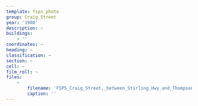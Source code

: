 ```yaml
---
template: fsps_photo
group: Craig_Street
year: '1980'
description: ~
buildings:
    - ''
coordinates: ~
heading: ~
classification: ~
section: ~
cell: ~
film_roll: ~
files:
    -
        filename: 'FSPS_Craig_Street,_between_Stirling_Hwy_and_Thompson_Rd,_1-3-FGH,_1980.png'
        caption: ''
---
```

